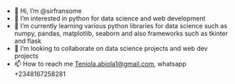- 👋 Hi, I’m @sirfransome
- 👀 I’m interested in python for data science and web development 
- 🌱 I’m currently learning various python libraries for data science such as numpy, pandas, matplotlib, seaborn and also frameworks such as tkinter and flask
- 💞️ I’m looking to collaborate on data science projects and web dev projects 
- 📫 How to reach me Teniola.abiola1@gmail.com, whatsapp +2348167258281

<!---
sirfransome/sirfransome is a ✨ special ✨ repository because its `README.md` (this file) appears on your GitHub profile.
You can click the Preview link to take a look at your changes.
--->
